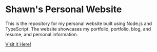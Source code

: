 # Shawn's Personal Website

This is the repository for my personal website built using Node.js and TypeScript. The website showcases my portfolio, portfolio, blog, and resume, and personal information.


[Visit it Here!](shawns-site.vercel.app)

